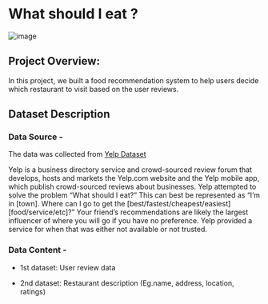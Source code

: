 # What should I eat ?  
![image](https://user-images.githubusercontent.com/86367657/173479854-ae0108dd-f9d4-4980-bbc8-ea44d82f0c49.png)

## Project Overview: 
In this project, we built a food recommendation system to help users decide which restaurant to visit based on the user reviews.

## Dataset Description
### Data Source -
The data was collected from [Yelp Dataset](https://www.yelp.com/)


Yelp is a business directory service and crowd-sourced review forum that develops, hosts and markets the Yelp.com website and the Yelp mobile app, which publish crowd-sourced reviews about businesses. Yelp attempted to solve the problem “What should I eat?”  This can best be represented as “I’m in [town]. Where can I go to get the [best/fastest/cheapest/easiest] [food/service/etc]?” Your friend’s recommendations are likely the largest influencer of where you will go if you have no preference. Yelp provided a service for when that was either not available or not trusted.

### Data Content -
- 1st dataset: User review data

- 2nd dataset: Restaurant description (Eg.name, address, location, ratings)

